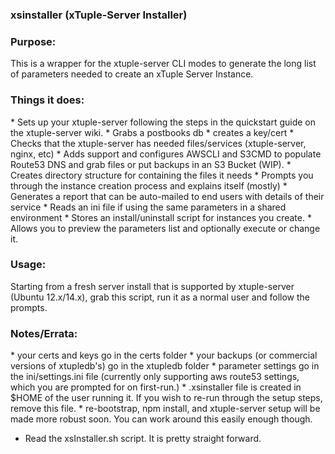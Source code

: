 <h3>xsinstaller (xTuple-Server Installer)</h3>


<h3>Purpose:</h3>
This is a wrapper for the xtuple-server CLI modes to generate the long list of parameters needed to create an xTuple Server Instance. 

<h3>Things it does:</h3>
* Sets up your xtuple-server following the steps in the quickstart guide on the xtuple-server wiki.
* Grabs a postbooks db
* creates a key/cert 
* Checks that the xtuple-server has needed files/services (xtuple-server, nginx, etc)
* Adds support and configures AWSCLI and S3CMD to populate Route53 DNS and grab files or put backups in an S3 Bucket (WIP).
* Creates directory structure for containing the files it needs
* Prompts you through the instance creation process and explains itself (mostly)
* Generates a report that can be auto-mailed to end users with details of their service
* Reads an ini file if using the same parameters in a shared environment
* Stores an install/uninstall script for instances you create.
* Allows you to preview the parameters list and optionally execute or change it.

<h3>Usage:</h3>
Starting from a fresh server install that is supported by xtuple-server (Ubuntu 12.x/14.x), grab this script, run it as a normal user and follow the prompts.

<h3>Notes/Errata:</h3>
* your certs and keys go in the certs folder
* your backups (or commercial versions of xtupledb's) go in the xtupledb folder
* parameter settings go in the ini/settings.ini file (currently only supporting aws route53 settings, which you are prompted for on first-run.)
* .xsinstaller file is created in $HOME of the user running it. If you wish to re-run through the setup steps, remove this file.
* re-bootstrap, npm install, and xtuple-server setup will be made more robust soon. You can work around this easily enough though.

* Read the xsInstaller.sh script. It is pretty straight forward.
